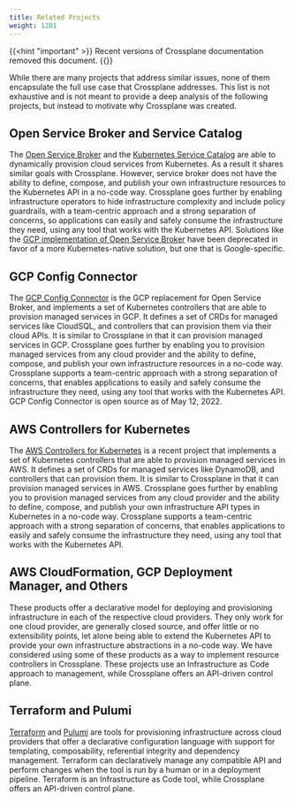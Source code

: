```yaml
---
title: Related Projects
weight: 1201
---
```


{{<hint "important" >}}
Recent versions of Crossplane documentation removed this document.
{{</hint >}}

While there are many projects that address similar issues, none of them
encapsulate the full use case that Crossplane addresses. This list is not
exhaustive and is not meant to provide a deep analysis of the following
projects, but instead to motivate why Crossplane was created.

## Open Service Broker and Service Catalog

The [Open Service Broker] and the [Kubernetes Service Catalog] are able to
dynamically provision cloud services from Kubernetes. As a result it shares
similar goals with Crossplane. However, service broker does not have the
ability to define, compose, and publish your own infrastructure resources to
the Kubernetes API in a no-code way. Crossplane goes further by enabling
infrastructure operators to hide infrastructure complexity and include policy
guardrails, with a team-centric approach and a strong separation of concerns,
so applications can easily and safely consume the infrastructure they need,
using any tool that works with the Kubernetes API. Solutions like the [GCP
implementation of Open Service Broker][GCP OSB] have been deprecated in favor
of a more Kubernetes-native solution, but one that is Google-specific.

## GCP Config Connector

The [GCP Config Connector] is the GCP replacement for Open Service Broker, and
implements a set of Kubernetes controllers that are able to provision managed
services in GCP. It defines a set of CRDs for managed services like CloudSQL,
and controllers that can provision them via their cloud APIs. It is similar to
Crossplane in that it can provision managed services in GCP. Crossplane goes 
further by enabling you to provision managed services from any cloud
provider and the ability to define, compose, and publish your own
infrastructure resources in a no-code way. Crossplane supports a team-centric
approach with a strong separation of concerns, that enables applications to
easily and safely consume the infrastructure they need, using any tool that
works with the Kubernetes API. GCP Config Connector is open source as of May 
12, 2022.

## AWS Controllers for Kubernetes

The [AWS Controllers for Kubernetes] is a recent project that implements a set of
Kubernetes controllers that are able to provision managed services in AWS. It
defines a set of CRDs for managed services like DynamoDB, and controllers that
can provision them. It is similar to Crossplane in that
it can provision managed services in AWS. Crossplane goes further by
enabling you to provision managed services from any cloud provider and the
ability to define, compose, and publish your own infrastructure API types in
Kubernetes in a no-code way. Crossplane supports a team-centric approach with a
strong separation of concerns, that enables applications to easily and safely
consume the infrastructure they need, using any tool that works with the
Kubernetes API.

## AWS CloudFormation, GCP Deployment Manager, and Others

These products offer a declarative model for deploying and provisioning
infrastructure in each of the respective cloud providers. They only work for
one cloud provider, are generally closed source, and offer little or no
extensibility points, let alone being able to extend the Kubernetes API to
provide your own infrastructure abstractions in a no-code way. We have
considered using some of these products as a way to implement resource
controllers in Crossplane. These projects use an Infrastructure as Code
approach to management, while Crossplane offers an API-driven control plane.

## Terraform and Pulumi

[Terraform] and [Pulumi] are tools for provisioning infrastructure across cloud
providers that offer a declarative configuration language with support for
templating, composability, referential integrity and dependency management.
Terraform can declaratively manage any compatible API and perform changes when
the tool is run by a human or in a deployment pipeline. Terraform is an
Infrastructure as Code tool, while Crossplane offers an API-driven control
plane.

<!-- Named Links -->

[Open Service Broker]: https://www.openservicebrokerapi.org/
[Kubernetes Service Catalog]: https://github.com/kubernetes-retired/service-catalog
[GCP OSB]: https://cloud.google.com/kubernetes-engine/docs/concepts/google-cloud-platform-service-broker
[GCP Config Connector]: https://github.com/GoogleCloudPlatform/k8s-config-connector
[AWS Controllers for Kubernetes]: https://github.com/aws-controllers-k8s/community
[Terraform]: https://www.terraform.io/
[Pulumi]: https://www.pulumi.com/
